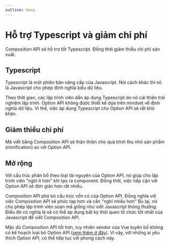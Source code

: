 ```yaml
---
outline: deep
---
```


# Hỗ trợ Typescript và giảm chi phí
Composition API sẽ hỗ trợ tốt Typescript. Đồng thời giảm thiểu chi phí sản xuất.

## Typescript
Typescript là một phiên bản nâng cấp của Javascript. Nói cách khác thì nó là Javascript cho phép định nghĩa kiểu dữ liệu.

Theo thời gian, các lập trình viên dần áp dụng Typescript do nó cải thiện trải nghiệm lập trình. Option API không được thiết kế dựa trên mindset về định nghĩa dữ liệu. Vì thế, việc áp dụng Typescript cho Option API sẽ rất khó khăn.

## Giảm thiểu chi phí
Mã viết bằng Composition API sẽ thân thiện cho quá trình thu nhỏ sản phẩm (minification) so với Option API.

## Mở rộng
Với cấu trúc phân bổ theo loại tài nguyên của Option API, nó giúp cho lập trình viên "nghĩ ít hơn" khi tạo ra component. Đồng thời, việc tiếp cận với Option API sẽ đơn giản hơn rất nhiều.

Composition API phá bỏ cấu trúc vốn có của Option API. Đồng nghĩa với việc Composition API sẽ phức tạp hơn và cần "nghĩ nhiều hơn" Bù lại, nó cho phép lập trình viên soạn mã giống như viết Javascript thông thường. Điều đó có nghĩa là sẽ có thể áp dụng bất kỳ thói quen tổ chức tốt nhất của Javascript để viết Composition API.

Mặc dù Composition API tốt hơn, tuy nhiên vendor của Vue tuyên bố không có kế hoạch loại bỏ Option API ([xem thêm ở đây](https://vuejs.org/guide/extras/composition-api-faq.html#will-options-api-be-deprecated)). Vì vậy, với những ai yêu thích Option API, có thể tiếp tục với phong cách này.